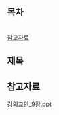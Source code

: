 ## 목차
[](#)   
[참고자료](#참고자료)   

## **제목**

## 참고자료

[강의교안_9장.ppt](https://github.com/abarthdew/this-is-Java/blob/main/basics/files/%EA%B0%95%EC%9D%98%EA%B5%90%EC%95%88_9%EC%9E%A5.ppt)